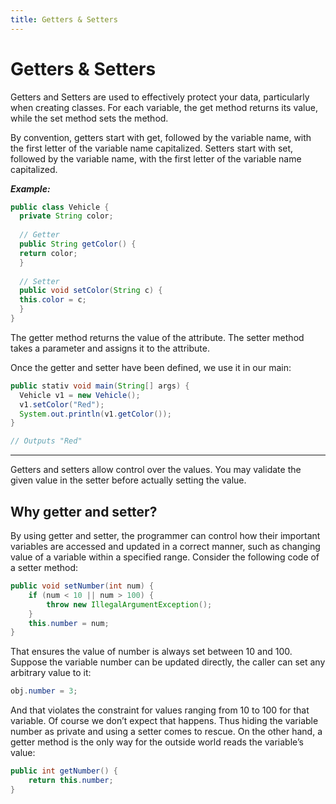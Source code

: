 ```yaml
---
title: Getters & Setters
---
```


# Getters & Setters
Getters and Setters are used to effectively protect your data, particularly when creating classes. For each variable, the get method returns its value, while the set method sets the method.

By convention, getters start with get, followed by the variable name, with the first letter of the variable name capitalized. Setters start with set, followed by the variable name, with the first letter of the variable name capitalized.

***Example:***
```java
public class Vehicle {
  private String color;
  
  // Getter
  public String getColor() {
  return color;
  }
  
  // Setter
  public void setColor(String c) {
  this.color = c;
  }
}
```
The getter method returns the value of the attribute.
The setter method takes a parameter and assigns it to the attribute.

Once the getter and setter have been defined, we use it in our main:
```java
public stativ void main(String[] args) {
  Vehicle v1 = new Vehicle();
  v1.setColor("Red");
  System.out.println(v1.getColor());
}

// Outputs "Red"
```
****************
Getters and setters allow control over the values.  You may validate the given value in the setter before actually setting the value.


## Why getter and setter?

By using getter and setter, the programmer can control how their important variables are accessed and updated in a correct manner, such as changing value of a variable within a specified range. Consider the following code of a setter method:
```java
public void setNumber(int num) {
    if (num < 10 || num > 100) {
        throw new IllegalArgumentException();
    }
    this.number = num;
}
```
That ensures the value of number is always set between 10 and 100.  Suppose the variable number can be updated directly, the caller can set any arbitrary value to it:
```java
obj.number = 3;
```

And that violates the constraint for values ranging from 10 to 100 for that variable. Of course we don’t expect that happens. Thus hiding the variable number as private and using a setter comes to rescue.
On the other hand, a getter method is the only way for the outside world reads the variable’s value:
```java
public int getNumber() {
    return this.number;
}
```

